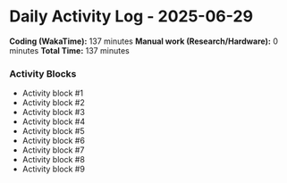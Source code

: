 # Daily Activity Log - 2025-06-29

**Coding (WakaTime):** 137 minutes
**Manual work (Research/Hardware):** 0 minutes
**Total Time:** 137 minutes

### Activity Blocks
- Activity block #1
- Activity block #2
- Activity block #3
- Activity block #4
- Activity block #5
- Activity block #6
- Activity block #7
- Activity block #8
- Activity block #9
